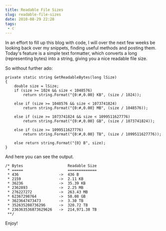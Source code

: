 ---title: Readable File Sizesslug: readable-file-sizesdate: 2010-08-29 22:28tags:  - c---In an effort to fill up this blog with code, I will over the next few weeks be looking back over my snippets, finding useful methods and posting them. Today's feature is a simple text formatter, which converts a long (representing bytes) into a string, giving you a nice readable file size.

So without further ado:

    private static string GetReadableBytes(long lSize)
    {
        double size = lSize;
        if (size >= 1024 && size < 1048576)
            return string.Format("{0:#,0.00} KB", (size / 1024));
     
        else if (size >= 1048576 && size < 1073741824)
            return string.Format("{0:#,0.00} MB", (size / 1048576));
     
        else if (size >= 1073741824 && size < 1099511627776)
            return string.Format("{0:#,0.00} GB", (size / 1073741824));
         
        else if (size >= 1099511627776)
            return string.Format("{0:#,0.00} TB", (size / 1099511627776));
     
        else return string.Format("{0} B", size);
    }

And here you can see the output.

    /* Bytes                    Readable Size
     * =====                    =============
     * 436                  ->  436 B
     * 2159                 ->  2.11 KB
     * 36236                ->  35.39 KB
     * 2362893              ->  2.25 MB
     * 276227272            ->  263.43 MB
     * 62367298764          ->  58.08 GB
     * 3623647473473        ->  3.30 TB
     * 352635208736296      ->  320.72 TB
     * 236363536873629626   ->  214,971.38 TB
     **/

Enjoy!